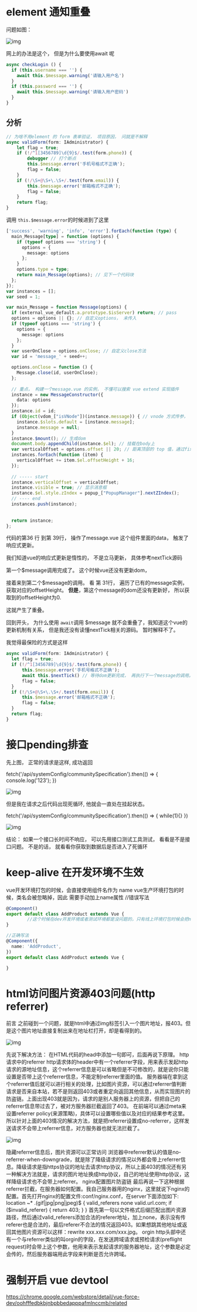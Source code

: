 # **element 通知重叠**

问题如图：  

![img](/Users/abigmiu/Documents/notesSyncWithGithub/assets/(null)-20221230222217082.(null))

网上的办法是这个， 但是为什么要使用await 呢

```JavaScript
async checkLogin () {
  if (this.username === '') {
    await this.$message.warning('请输入用户名')
  }
  if (this.password === '') {
    await this.$message.warning('请输入用户密码')
  }
}
```

## 分析

```TypeScript
// 为啥不用element 的 form 表单验证， 项目原因， 问就是不解释
async validForm(form: IAdministrator) {
    let flag = true;
    if (!/^1[3456789]\d{9}$/.test(form.phone)) {
        debugger // 打个断点
        this.$message.error('手机号格式不正确');
        flag = false;
    }
    if (!/\S+@\S+\.\S+/.test(form.email)) {
        this.$message.error('邮箱格式不正确');
        flag = false;
    }
    return flag;
}
```

调用 `this.$message.error`的时候进到了这里

```TypeScript
['success', 'warning', 'info', 'error'].forEach(function (type) {
  main_Message[type] = function (options) {
    if (typeof options === 'string') {
      options = {
        message: options
      };
    }
    options.type = type;
    return main_Message(options); // 见下一个代码块
  };
});
var instances = [];
var seed = 1;

var main_Message = function Message(options) {
  if (external_vue_default.a.prototype.$isServer) return; // pass
  options = options || {}; // 自定义options， 未传入
  if (typeof options === 'string') {
    options = {
      message: options
    };
  }
  var userOnClose = options.onClose; // 自定义close方法
  var id = 'message_' + seed++;

  options.onClose = function () {
    Message.close(id, userOnClose);
  };
  
  // 重点， 构建一个message.vue 的实例， 不懂可以搜索 vue extend 实现插件
  instance = new MessageConstructor({
    data: options
  });
  instance.id = id;
  if (Object(vdom_["isVNode"])(instance.message)) { // vnode 方式传参， 忽略
    instance.$slots.default = [instance.message];
    instance.message = null;
  }
  instance.$mount(); // 生成dom
  document.body.appendChild(instance.$el); // 挂载在body上
  var verticalOffset = options.offset || 20; // 距离顶部的 top 值，通过fixed布局显示
  instances.forEach(function (item) {
    verticalOffset += item.$el.offsetHeight + 16;
  });
  
  // ----- start
  instance.verticalOffset = verticalOffset;
  instance.visible = true; // 显示消息框
  instance.$el.style.zIndex = popup_["PopupManager"].nextZIndex();
  // ---- end
  instances.push(instance);
  
  
  return instance;
};
```

代码的第36 行 到第 39行， 操作了message.vue 这个组件里面的data， 触发了响应式更新。 

我们知道vue的响应式更新是惰性的， 不是立马更新， 具体参考nextTick源码

第一个$message调用完成了。 这个时候vue还没有更新dom，

接着来到第二个$message的调用。 看 第 31行， 遍历了已有的message实例， 获取对应的offsetHeight。 **但是**，第这个message的dom还没有更新好， 所以获取到的offsetHeight为0. 

这就产生了重叠。 

回到开头， 为什么使用 `await`调用 $message 就不会重叠了，我知道这个vue的更新机制有关系， 但是我还没有读懂nextTick相关的源码。 暂时解释不了。

我觉得最保险的方式是这样

```TypeScript
async validForm(form: IAdministrator) {
  let flag = true;
  if (!/^1[3456789]\d{9}$/.test(form.phone)) {
      this.$message.error('手机号格式不正确');
      await this.$nextTick() // 等待dom更新完成， 再执行下一个message的调用。
      flag = false;
  }
  if (!/\S+@\S+\.\S+/.test(form.email)) {
      this.$message.error('邮箱格式不正确');
      flag = false;
  }
  return flag;
}
```

# **接口pending排查**

先上图， 正常的请求是这样, 成功返回

  fetch('/api/systemConfig/communitySpecification').then(() => {    console.log('123');  })

![img](/Users/abigmiu/Documents/notesSyncWithGithub/assets/(null)-20221230222216510.(null))

 

但是我在请求之后代码出现死循环, 他就会一直处在挂起状态。

fetch('/api/systemConfig/communitySpecification').then(() => {  while(1){} })

![img](/Users/abigmiu/Documents/notesSyncWithGithub/assets/(null)-20221230222216398.(null))

 

结论： 如果一个接口长时间不响应， 可以先用接口测试工具测试， 看看是不是接口问题。 不是的话， 就看看你获取到数据后是否进入了死循环

# **keep-alive 在开发环境不生效**

vue开发环境打包的时候，会直接使用组件名作为 name vue生产环境打包的时候，类名会被忽略掉，因此 需要手动加上name属性 //错误写法

```TypeScript
@Component()
export default class AddProduct extends Vue {
        //这个时候在dev开发环境或者测试环境都是没问题的，只有线上环境打包时候会把name忽略
}

//正确写法
@Component({
  name: 'AddProduct',
})
export default class AddProduct extends Vue {

}
```

# **html访问图片资源403问题(http referrer)**

前言 之前碰到一个问题，就是html中通过img标签引入一个图片地址，报403。但是这个图片地址直接复制出来在地址栏打开，却是看得到的。

![img](/Users/abigmiu/Documents/notesSyncWithGithub/assets/-20221230222217531)

先说下解决方法： 在HTML代码的head中添加一句即可，后面再说下原理。 http请求中的referrer http请求体的header中有一个referrer字段，用来表示发起http请求的源地址信息，这个referrer信息是可以省略但是不可修改的，就是说你只能设置是否带上这个referrer信息，不能定制referrer里面的值。 服务器端在拿到这个referrer值后就可以进行相关的处理，比如图片资源，可以通过referrer值判断请求是否来自本站，若不是则返回403或者重定向返回其他信息，从而实现图片的防盗链。上面出现403就是因为，请求的是别人服务器上的资源，但把自己的referrer信息带过去了，被对方服务器拦截返回了403。 在前端可以通过meta来设置referrer policy(来源策略)，具体可以设置哪些值以及对应的结果参考这里。所以针对上面的403情况的解决方法，就是把referrer设置成no-referrer，这样发送请求不会带上referrer信息，对方服务器也就无法拦截了。

![img](/Users/abigmiu/Documents/notesSyncWithGithub/assets/-20221230222216510)

隐藏referrer信息后，图片资源可以正常访问 浏览器中referrer默认的值是no-referrer-when-downgrade，就是除了降级请求的情况以外都会带上referrer信息。降级请求是指https协议的地址去请求http协议，所以上面403的情况还有另一种解决方法就是，请求的图片地址换成http协议，自己的地址使用http协议，这样降级请求也不会带上referrer。 nginx配置图片防盗链 最后再说一下这种根据referrer拦截，在服务器如何配置。我自己服务器用的nginx，这里就说下nginx的配置。首先打开nginx的配置文件:conf/nginx.conf，在server下面添加如下: location ~* .(gif|jpg|png|jpeg)$ { valid_referers none  valid.url.com; if ($invalid_referer) { return 403; } } 首先第一句以文件格式后缀匹配出图片资源路径，然后通过valid_referers添加合法的referer地址，加上none，表示没有传referer也是合法的，最后referer不合法的情况返回403。如果想跳其他地址或返回其他图片资源可以这样：rewrite xxx.xxx.com/xxx.jpg。 orgin http头部中还有一个与referrer类似的叫orgin的字段，在发送跨域请求或预检请求(preflight request)时会带上这个参数，他用来表示发起请求的服务器地址，这个参数是必定会传的，然后服务器端用此字段来判断是否允许跨域。

# 强制开启 vue devtool

https://chrome.google.com/webstore/detail/vue-force-dev/oohfffedbkbjnbpbbedapppafmlnccmb/related